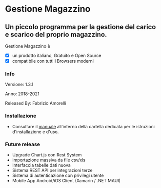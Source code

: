 # Gestione Magazzino
## Un piccolo programma per la gestione del carico e scarico del proprio magazzino.

Gestione Magazzino è 

- [x] un prodotto italiano, Gratuito e Open Source
- [x] compatibile con tutti i Browsers moderni

### Info

Versione: 1.3.1

Anno: 2018-2021

Released By: Fabrizio Amorelli

### Installazione
- Consultare il [manuale](manuale/Gestione%20Magazzino%20v1.3.pdf) all'interno della cartella dedicata per le istruzioni d'installazione e d'uso.


### Future release
- Upgrade Chart.js con Rest System
- Importazione massiva da file csv/xls
- Interfaccia tabelle dati nuova
- Sistema REST API per integrazioni terze
- Sistema di autenticazione con privilegi utente
- Mobile App Android/iOS Client (Xamarin / .NET MAUI)
